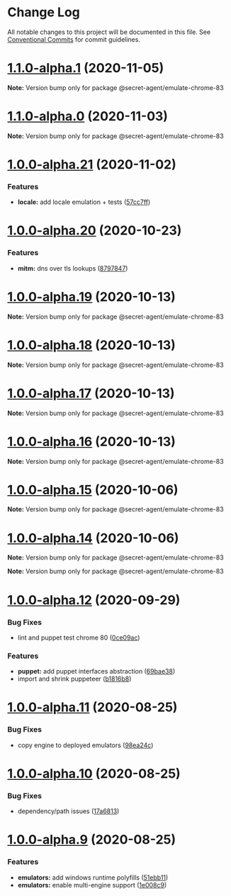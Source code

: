 # Change Log

All notable changes to this project will be documented in this file.
See [Conventional Commits](https://conventionalcommits.org) for commit guidelines.

# [1.1.0-alpha.1](https://github.com/ulixee/secret-agent/compare/v1.1.0-alpha.0...v1.1.0-alpha.1) (2020-11-05)

**Note:** Version bump only for package @secret-agent/emulate-chrome-83





# [1.1.0-alpha.0](https://github.com/ulixee/secret-agent/compare/v1.0.0-alpha.21...v1.1.0-alpha.0) (2020-11-03)

**Note:** Version bump only for package @secret-agent/emulate-chrome-83





# [1.0.0-alpha.21](https://github.com/ulixee/secret-agent/compare/v1.0.0-alpha.20...v1.0.0-alpha.21) (2020-11-02)


### Features

* **locale:** add locale emulation + tests ([57cc7ff](https://github.com/ulixee/secret-agent/commit/57cc7ff8c342dc27a477b16cca066dffb9687e2f))





# [1.0.0-alpha.20](https://github.com/ulixee/secret-agent/compare/v1.0.0-alpha.19...v1.0.0-alpha.20) (2020-10-23)


### Features

* **mitm:** dns over tls lookups ([8797847](https://github.com/ulixee/secret-agent/commit/8797847fd5388ee6e4165c02390d45587799edbf))





# [1.0.0-alpha.19](https://github.com/ulixee/secret-agent/compare/v1.0.0-alpha.18...v1.0.0-alpha.19) (2020-10-13)

**Note:** Version bump only for package @secret-agent/emulate-chrome-83





# [1.0.0-alpha.18](https://github.com/ulixee/secret-agent/compare/v1.0.0-alpha.17...v1.0.0-alpha.18) (2020-10-13)

**Note:** Version bump only for package @secret-agent/emulate-chrome-83





# [1.0.0-alpha.17](https://github.com/ulixee/secret-agent/compare/v1.0.0-alpha.16...v1.0.0-alpha.17) (2020-10-13)

**Note:** Version bump only for package @secret-agent/emulate-chrome-83





# [1.0.0-alpha.16](https://github.com/ulixee/secret-agent/compare/v1.0.0-alpha.15...v1.0.0-alpha.16) (2020-10-13)

**Note:** Version bump only for package @secret-agent/emulate-chrome-83





# [1.0.0-alpha.15](https://github.com/ulixee/secret-agent/compare/v1.0.0-alpha.14...v1.0.0-alpha.15) (2020-10-06)

**Note:** Version bump only for package @secret-agent/emulate-chrome-83





# [1.0.0-alpha.14](https://github.com/ulixee/secret-agent/compare/v1.0.0-alpha.13...v1.0.0-alpha.14) (2020-10-06)

**Note:** Version bump only for package @secret-agent/emulate-chrome-83







**Note:** Version bump only for package @secret-agent/emulate-chrome-83





# [1.0.0-alpha.12](https://github.com/ulixee/secret-agent/compare/v1.0.0-alpha.11...v1.0.0-alpha.12) (2020-09-29)


### Bug Fixes

* lint and puppet test chrome 80 ([0ce09ac](https://github.com/ulixee/secret-agent/commit/0ce09ac71e3f9a9a802ba90f9c7aab9021f07e5c))


### Features

* **puppet:** add puppet interfaces abstraction ([69bae38](https://github.com/ulixee/secret-agent/commit/69bae38a03afaae3455de2a4928abd13031af662))
* import and shrink puppeteer ([b1816b8](https://github.com/ulixee/secret-agent/commit/b1816b8f7b1a60edd456626e3c818e4ebe3c022f))





# [1.0.0-alpha.11](https://github.com/ulixee/secret-agent/compare/v1.0.0-alpha.10...v1.0.0-alpha.11) (2020-08-25)


### Bug Fixes

* copy engine to deployed emulators ([98ea24c](https://github.com/ulixee/secret-agent/commit/98ea24ca25d0cebbc1b6f6d572134e63318ce941))





# [1.0.0-alpha.10](https://github.com/ulixee/secret-agent/compare/v1.0.0-alpha.9...v1.0.0-alpha.10) (2020-08-25)


### Bug Fixes

* dependency/path issues ([17a6813](https://github.com/ulixee/secret-agent/commit/17a681335a3cd28cf7a668f5efd58229fa1cc59e))





# [1.0.0-alpha.9](https://github.com/ulixee/secret-agent/compare/v1.0.0-alpha.8...v1.0.0-alpha.9) (2020-08-25)


### Features

* **emulators:** add windows runtime polyfills ([51ebb11](https://github.com/ulixee/secret-agent/commit/51ebb1107ff42f19a453a268c243b19c2d0f2644))
* **emulators:** enable multi-engine support ([1e008c9](https://github.com/ulixee/secret-agent/commit/1e008c9fe26c977ebf85c665d0891023342a58b5))
